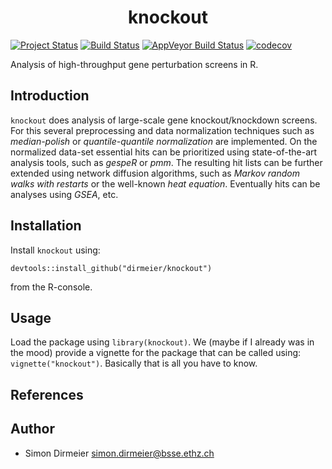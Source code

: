 <h1 align="center"> knockout </h1>

[![Project Status](http://www.repostatus.org/badges/latest/wip.svg)](http://www.repostatus.org/#wip)
[![Build Status](https://travis-ci.org/dirmeier/knockout.svg?branch=master)](https://travis-ci.org/dirmeier/knockout)
[![AppVeyor Build Status](https://ci.appveyor.com/api/projects/status/github/dirmeier/knockout?branch=master&svg=true)](https://ci.appveyor.com/project/dirmeier/knockout)
[![codecov](https://codecov.io/gh/dirmeier/knockout/branch/master/graph/badge.svg)](https://codecov.io/gh/dirmeier/knockout)

Analysis of high-throughput gene perturbation screens in R.

## Introduction

`knockout` does analysis of large-scale gene knockout/knockdown screens.
For this several preprocessing and data normalization techniques such as *median-polish* or *quantile-quantile normalization* are implemented. 
On the normalized data-set essential hits can be prioritized using state-of-the-art analysis tools, such as *gespeR* or *pmm*. 
The resulting hit lists can be further extended using network diffusion algorithms, such as *Markov random walks with restarts* or the well-known *heat equation*.
Eventually hits can be analyses using *GSEA*, etc.

## Installation
 
Install `knockout` using:
```{r}
devtools::install_github("dirmeier/knockout") 
```
from the R-console.

## Usage

Load the package using `library(knockout)`. We (maybe if I already was in the mood) provide a vignette for the package that can be called using: `vignette("knockout")`.
Basically that is all you have to know.

## References



## Author

* Simon Dirmeier <a href="mailto:simon.dirmeier@bsse.ethz.ch">simon.dirmeier@bsse.ethz.ch</a>
